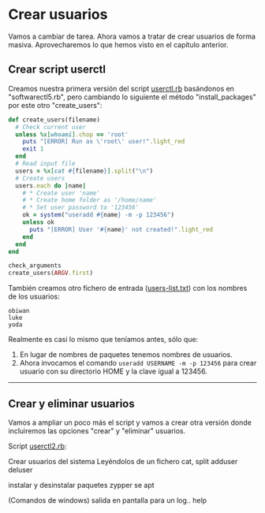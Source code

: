 
# Crear usuarios

Vamos a cambiar de tarea. Ahora vamos a tratar de crear usuarios de forma masiva. Aprovecharemos lo que hemos visto en el capítulo anterior.

## Crear script userctl

Creamos nuestra primera versión del script [userctl.rb](example/userctl.rb) basándonos en "softwarectl5.rb", pero cambiando lo siguiente el método "install_packages" por este otro "create_users":

```ruby
def create_users(filename)
  # Check current user
  unless %x[whoami].chop == 'root'
    puts "[ERROR] Run as \'root\' user!".light_red
    exit 1
  end
  # Read input file
  users = %x[cat #{filename}].split("\n")
  # Create users
  users.each do |name|
    # * Create user 'name'
    # * Create home folder as '/home/name'
    # * Set user password to '123456'
    ok = system("useradd #{name} -m -p 123456")
    unless ok
      puts "[ERROR] User '#{name}' not created!".light_red
    end
  end
end

check_arguments
create_users(ARGV.first)
```

También creamos otro fichero de entrada ([users-list.txt](example/users-list.txt)) con los nombres de los usuarios:

```
obiwan
luke
yoda
```

Realmente es casi lo mismo que teníamos antes, sólo que:
1. En lugar de nombres de paquetes tenemos nombres de usuarios.
2. Ahora invocamos el comando `useradd USERNAME -m -p 123456` para crear usuario con su directorio HOME y la clave igual a 123456.

---
## Crear y eliminar usuarios

Vamos a ampliar un poco más el script y vamos a crear otra versión donde incluiremos las opciones "crear" y "eliminar" usuarios.

Script [userctl2.rb](example/userctl2.rb):

Crear usuarios del sistema
Leyéndolos de un fichero
cat, split
adduser deluser

instalar y desinstalar paquetes
zypper se
apt

(Comandos de windows)
salida en pantalla para un log..
help
